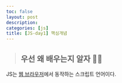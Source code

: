 ```yaml
---
toc: false
layout: post
description: 
categories: [js]
title: [JS-day1] 핵심개념
---
```


>##  우선 왜 배우는지 알자 🤷‍♀️
<p>JS는 <u>웹 브라우저</u>에서 동작하는 스크립트 언어이다.</p>
